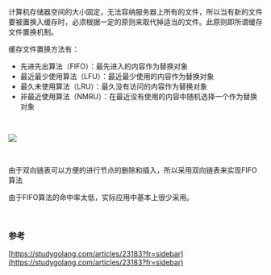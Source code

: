 计算机存储器空间的大小固定，无法容纳服务器上所有的文件，所以当有新的文件要被置换入缓存时，必须根据一定的原则来取代掉适当的文件。此原则即所谓缓存文件置换机制。

缓存文件置换方法有：

* 先进先出算法（FIFO）：最先进入的内容作为替换对象
* 最近最少使用算法（LFU）：最近最少使用的内容作为替换对象
* 最久未使用算法（LRU）：最久没有访问的内容作为替换对象
* 非最近使用算法（NMRU）：在最近没有使用的内容中随机选择一个作为替换对象

<br/>

![](https://img-blog.csdnimg.cn/20200227132741453.png)

<br/>

由于双向链表可以方便的进行节点的删除和插入，所以采用双向链表来实现FIFO算法

由于FIFO算法的命中率太低，实际应用中基本上很少采用。

<br/>

### 参考
[https://studygolang.com/articles/23183?fr=sidebar](https://studygolang.com/articles/23183?fr=sidebar)